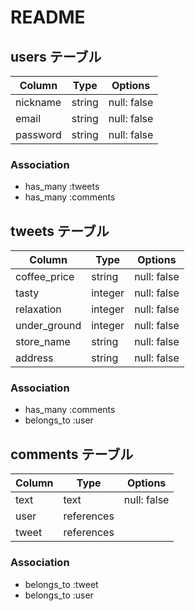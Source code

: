 # README

## users テーブル
| Column     | Type   | Options     |
| ---------- | ------ | ----------- |
| nickname   | string | null: false |
| email      | string | null: false |
| password   | string | null: false |

### Association

- has_many :tweets
- has_many :comments

## tweets テーブル

| Column       | Type    | Options     |
| ------------ | ------- | ----------- |
| coffee_price | string  | null: false |
| tasty        | integer | null: false |
| relaxation   | integer | null: false |
| under_ground | integer | null: false |
| store_name   | string  | null: false |
| address      | string  | null: false |

### Association

- has_many :comments
- belongs_to :user

## comments テーブル

| Column     | Type       | Options     |
| ---------- | ---------- | ----------- |
| text       | text       | null: false |
| user       | references |             |
| tweet      | references |             |

### Association

- belongs_to :tweet
- belongs_to :user


